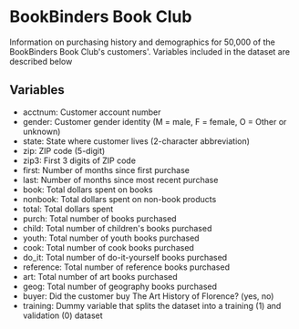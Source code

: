 # BookBinders Book Club

Information on purchasing history and demographics for 50,000 of the BookBinders Book Club's customers'. Variables included in the dataset are described below

## Variables

* acctnum: Customer account number
* gender: Customer gender identity (M = male, F = female, O = Other or unknown)
* state: State where customer lives (2-character abbreviation)
* zip: ZIP code (5-digit)
* zip3: First 3 digits of ZIP code
* first: Number of months since first purchase
* last: Number of months since most recent purchase
* book: Total dollars spent on books
* nonbook: Total dollars spent on non-book products
* total: Total dollars spent
* purch: Total number of books purchased
* child: Total number of children's books purchased
* youth: Total number of youth books purchased
* cook: Total number of cook books purchased 
* do_it: Total number of do-it-yourself books purchased 
* reference: Total number of reference books purchased 
* art: Total number of art books purchased 
* geog: Total number of geography books purchased 
* buyer: Did the customer buy The Art History of Florence?  (yes, no)
* training: Dummy variable that splits the dataset into a training (1) and validation (0) dataset
